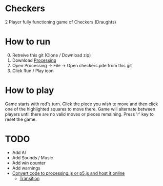 # Checkers
2 Player fully functioning game of Checkers (Draughts)

# How to run
0. Retreive this git (Clone / Download zip)
1. Download [Processing](https://processing.org/download/)
2. Open Processing -> File -> Open checkers.pde from this git
3. Click Run / Play icon

# How to play
Game starts with red's turn. Click the piece you wish to move and then click one of the highlighted squares to move there.
Game will alternate between players until there are no valid moves or pieces remaining. 
Press 'r' key to reset the game.

# TODO
- Add AI
- Add Sounds / Music
- Add win counter
- Add warnings
- [Convert code to processing.js or p5.js and host it online](https://cs.nyu.edu/~kapp/cs101/processing_on_the_web/)
  - [Transition](https://github.com/processing/p5.js/wiki/Processing-transition)
